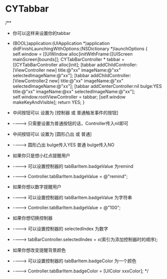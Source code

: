 # CYTabbar





/**

*  你可以这样来设置你的tabbar

- (BOOL)application:(UIApplication *)application didFinishLaunchingWithOptions:(NSDictionary *)launchOptions {
    self.window = [[UIWindow alloc]initWithFrame:[[UIScreen mainScreen]bounds]];
    CYTabBarController * tabbar = [[CYTabBarController alloc]init];
    [tabbar addChildController:[ViewController new] title:@"xx" imageName:@"xx" selectedImageName:@"xx"];
    [tabbar addChildController:[ViewController2 new] title:@"xx" imageName:@"xx" selectedImageName:@"xx"];
    [tabbar addCenterController:nil bulge:YES title:@"xx" imageName:@xx" selectedImageName:@"xx"];
    self.window.rootViewController = tabbar;
    [self.window makeKeyAndVisible];
    return YES;
}

*  中间按钮可以 设置为 [控制器 或 普通触发事件的按钮]     
*  ----> 只需要设置为普通按钮的话，Controller传入nil即可


*  中间按钮可以 设置为 [圆形凸出 或 普通]
*  ----> 圆形凸出 bulge传入YES  普通 bulge传入NO


*  如果你只是想小红点提醒用户
*  ----> 可以设置控制器的 tabBarItem.badgeValue 为remind
*  ----> Controller.tabBarItem.badgeValue = @"remind";


*  如果你想以数字提醒用户
*  ----> 可以设置控制器的 tabBarItem.badgeValue 为字符串
*  ----> Controller.tabBarItem.badgeValue = @"100";


*  如果你想切换控制器
*  ----> 可以设置控制器的 selectedIndex 为数字
*  ----> tabBarController.selectedIndex = x(索引为添加控制器时的顺序);


*  如果你想改变提醒背景颜色
*  ----> 可以设置控制器的 tabBarItem.badgeColor 为一个颜色
*  ----> Controller.tabBarItem.badgeColor = [UIColor xxxColor];
*/



